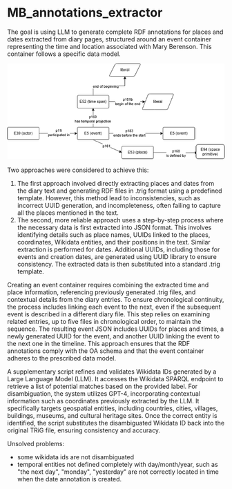 # MB_annotations_extractor

The goal is using LLM to generate complete RDF annotations for places and dates extracted from diary pages, structured around an event container representing the time and location associated with Mary Berenson. This container follows a specific data model.

![Datamodel]( datamodel_annotations.drawio.png )
 
Two approaches were considered to achieve this:
1) The first approach involved directly extracting places and dates from the diary text and generating RDF files in .trig format using a predefined template. However, this method lead to inconsistencies, such as incorrect UUID generation, and incompleteness, often failing to capture all the places mentioned in the text. 
2) The second, more reliable approach uses a step-by-step process where the necessary data is first extracted into JSON format. This involves identifying details such as place names, UUIDs linked to the places, coordinates, Wikidata entities, and their positions in the text. Similar extraction is performed for dates. Additional UUIDs, including those for events and creation dates, are generated using UUID library to ensure consistency. The extracted data is then substituted into a standard .trig template.

Creating an event container requires combining the extracted time and place information, referencing previously generated .trig files, and contextual details from the diary entries. To ensure chronological continuity, the process includes linking each event to the next, even if the subsequent event is described in a different diary file. This step relies on examining related entries, up to five files in chronological order, to maintain the sequence. The resulting event JSON includes UUIDs for places and times, a newly generated UUID for the event, and another UUID linking the event to the next one in the timeline. This approach ensures that the RDF annotations comply with the OA schema and that the event container adheres to the prescribed data model.

A supplementary script refines and validates Wikidata IDs generated by a Large Language Model (LLM). It accesses the Wikidata SPARQL endpoint to retrieve a list of potential matches based on the provided label. For disambiguation, the system utilizes GPT-4, incorporating contextual information such as coordinates previously extracted by the LLM. It specifically targets geospatial entities, including countries, cities, villages, buildings, museums, and cultural heritage sites. Once the correct entity is identified, the script substitutes the disambiguated Wikidata ID back into the original TRiG file, ensuring consistency and accuracy.

Unsolved problems:
- some wikidata ids are not disambiguated
- temporal entities not defined completely with day/month/year, such as "the next day", "monday", "yesterday" are not correctly located in time when the date annotation is created. 


